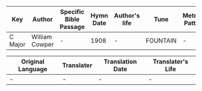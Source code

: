 Key | Author   | Specific Bible Passage     |Hymn Date |Author's life |Tune |Metrical Pattern   |Composer/Source
-- | --------- | ---------------------------|----------|--------------|-----|-------------------|-------------  
C Major |William Cowper |- |1908 |- |FOUNTAIN |- |Unknown

Original Language | Translater | Translation Date   | Translater's Life  
----------------- | --------- | --------------------|-------------     
\- |- |- |-
